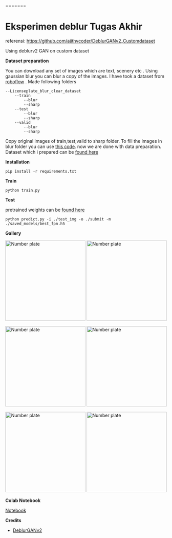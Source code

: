 =======
# Eksperimen deblur Tugas Akhir

referensi: https://github.com/ajithvcoder/DeblurGANv2_Customdataset

 Using deblurv2 GAN on custom dataset

**Dataset preparation**

You can download any set of images which are text, scenery etc . Using gaussian blur you can blur a copy of the images.
I have took  a dataset from [roboflow](https://universe.roboflow.com/yashwanthworkspace/numbers-identification) .
Made following folders 
```
--Licenseplate_blur_clear_dataset
    --train
        --blur
        --sharp
    --test
        --blur
        --sharp
    --valid
        --blur
        --sharp
```
Copy original images of train,test,valid to sharp folder. To fill the images in blur folder you can use [this code](./util/blur_image.py). now we are done with data preparation. Dataset which i prepared can be [found here](https://drive.google.com/file/d/1Mk99lU3zJgBkBpHTl0PigJ3UiSX4yyKB/view?usp=sharing)

**Installation**

```pip install -r requirements.txt```

**Train**

```python train.py```

**Test**

pretrained weights can be [found here](https://drive.google.com/file/d/1M0zk2udF6GfGgMI84xCcGrUmnyZGsg1T/view?usp=sharing)

```python predict.py -i ./test_img -o ./submit -m ./saved_models/best_fpn.h5``` 

**Gallery**

<p float="left">
<img src="./assets/13.jpg" alt="Number plate" width="250" height="250"/>
<img src="./assets/13_deblur.jpg" alt="Number plate" width="250" height="250"/>
</p>

<p float="left">
<img src="./assets/100.jpg" alt="Number plate" width="250" height="250">
<img src="./assets/100_deblur.jpg" alt="Number plate" width="250" height="250">
</p>

<p float="left">
<img src="./assets/107.jpg" alt="Number plate" width="250" height="250">
<img src="./assets/107_deblur.jpg" alt="Number plate" width="250" height="250">
</p>

**Colab Notebook**

[Notebook](https://colab.research.google.com/drive/1yHv9dZt_GYQW69RSbShhwR1TChauF9BL?usp=sharing)

**Credits**

- [DeblurGANv2](https://github.com/VITA-Group/DeblurGANv2)
